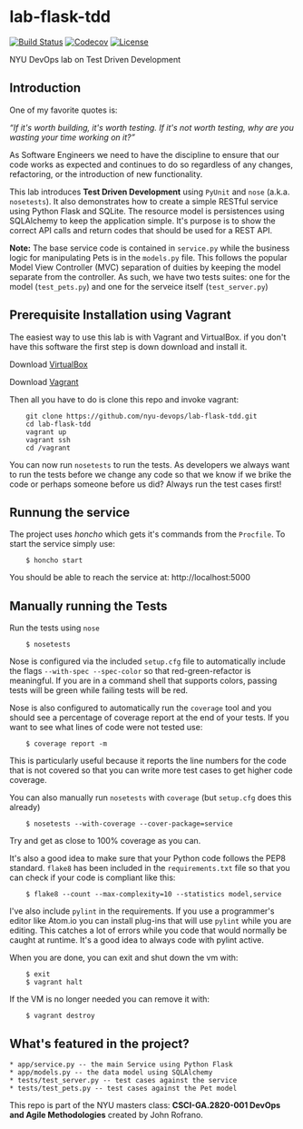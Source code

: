 # lab-flask-tdd

[![Build Status](https://travis-ci.org/nyu-devops/lab-flask-tdd.svg?branch=master)](https://travis-ci.org/nyu-devops/lab-flask-tdd)
[![Codecov](https://codecov.io/gh/nyu-devops/lab-flask-tdd/branch/master/graph/badge.svg)](https://codecov.io/gh/nyu-devops/lab-flask-tdd/branch/master/graph/badge.svg)
[![License](https://img.shields.io/badge/License-Apache%202.0-blue.svg)](https://opensource.org/licenses/Apache-2.0)

NYU DevOps lab on Test Driven Development

## Introduction

One of my favorite quotes is:

_“If it's worth building, it's worth testing.
If it's not worth testing, why are you wasting your time working on it?”_

As Software Engineers we need to have the discipline to ensure that our code works as expected and continues to do so regardless of any changes, refactoring, or the introduction of new functionality.

This lab introduces **Test Driven Development** using `PyUnit` and `nose` (a.k.a. `nosetests`). It also demonstrates how to create a simple RESTful service using Python Flask and SQLite.
The resource model is persistences using SQLAlchemy to keep the application simple. It's purpose is to show the correct API calls and return codes that should be used for a REST API.

**Note:** The base service code is contained in `service.py` while the business logic for manipulating Pets is in the `models.py` file. This follows the popular Model View Controller (MVC) separation of duities by keeping the model separate from the controller. As such, we have two tests suites: one for the model (`test_pets.py`) and one for the serveice itself (`test_server.py`)

## Prerequisite Installation using Vagrant

The easiest way to use this lab is with Vagrant and VirtualBox. if you don't have this software the first step is down download and install it.

Download [VirtualBox](https://www.virtualbox.org/)

Download [Vagrant](https://www.vagrantup.com/)

Then all you have to do is clone this repo and invoke vagrant:

```shell
    git clone https://github.com/nyu-devops/lab-flask-tdd.git
    cd lab-flask-tdd
    vagrant up
    vagrant ssh
    cd /vagrant
```

You can now run `nosetests` to run the tests. As developers we always want to run the tests before we change any code so that we know if we brike the code or perhaps someone before us did? Always run the test cases first!

## Runnung the service

The project uses *honcho* which gets it's commands from the `Procfile`. To start the service simply use:

```shell
    $ honcho start
```

You should be able to reach the service at: http://localhost:5000

## Manually running the Tests

Run the tests using `nose`

```shell
    $ nosetests
```

Nose is configured via the included `setup.cfg` file to automatically include the flags `--with-spec --spec-color` so that red-green-refactor is meaningful. If you are in a command shell that supports colors, passing tests will be green while failing tests will be red.

Nose is also configured to automatically run the `coverage` tool and you should see a percentage of coverage report at the end of your tests. If you want to see what lines of code were not tested use:

```shell
    $ coverage report -m
```

This is particularly useful because it reports the line numbers for the code that is not covered so that you can write more test cases to get higher code coverage.

You can also manually run `nosetests` with `coverage` (but `setup.cfg` does this already)

```shell
    $ nosetests --with-coverage --cover-package=service
```

Try and get as close to 100% coverage as you can.

It's also a good idea to make sure that your Python code follows the PEP8 standard. `flake8` has been included in the `requirements.txt` file so that you can check if your code is compliant like this:

```shell
    $ flake8 --count --max-complexity=10 --statistics model,service
```

I've also include `pylint` in the requirements. If you use a programmer's editor like Atom.io you can install plug-ins that will use `pylint` while you are editing. This catches a lot of errors while you code that would normally be caught at runtime. It's a good idea to always code with pylint active.

When you are done, you can exit and shut down the vm with:

```shell
    $ exit
    $ vagrant halt
```

If the VM is no longer needed you can remove it with:

```shell
    $ vagrant destroy
```

## What's featured in the project?

    * app/service.py -- the main Service using Python Flask
    * app/models.py -- the data model using SQLAlchemy
    * tests/test_server.py -- test cases against the service
    * tests/test_pets.py -- test cases against the Pet model

This repo is part of the NYU masters class: **CSCI-GA.2820-001 DevOps and Agile Methodologies** created by John Rofrano.
